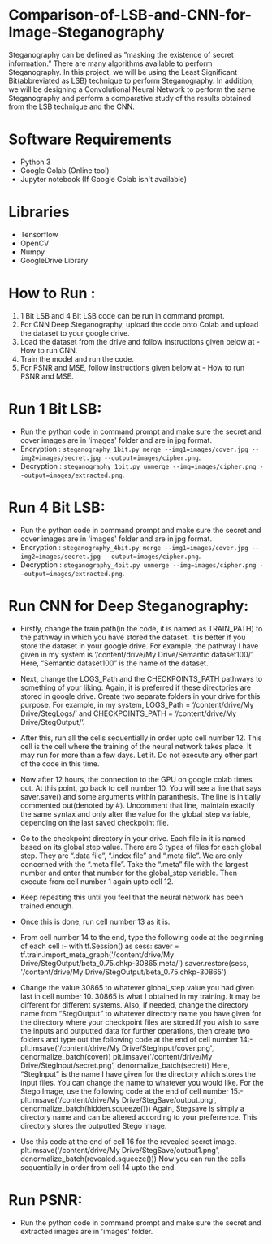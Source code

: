 # Comparison-of-LSB-and-CNN-for-Image-Steganography
Steganography can be defined as ”masking the existence of secret information.” There are many algorithms available to perform Steganography. In this project, we will be using the Least Significant Bit(abbreviated as LSB) technique to perform Steganography. In addition, we will be designing a Convolutional Neural Network to perform the same Steganography and perform a comparative study of the results obtained from the LSB technique and the CNN.

# Software Requirements
- Python 3
- Google Colab (Online tool)
- Jupyter notebook (If Google Colab isn't available)

# Libraries
- Tensorflow
- OpenCV
- Numpy
- GoogleDrive Library

# How to Run :
1) 1 Bit LSB and 4 Bit LSB code can be run in command prompt.
2) For CNN Deep Steganography, upload the code onto Colab and upload the dataset to your google drive.
3) Load the dataset from the drive and follow instructions given below at - How to run CNN.
4) Train the model and run the code.
5) For PSNR and MSE, follow instructions given below at - How to run PSNR and MSE.

# Run 1 Bit LSB:
- Run the python code in  command prompt and make sure the secret and cover images are in 'images' folder and are in jpg format.
- Encryption : `steganography_1bit.py merge --img1=images/cover.jpg --img2=images/secret.jpg --output=images/cipher.png`.
- Decryption : `steganography_1bit.py unmerge --img=images/cipher.png --output=images/extracted.png`.

# Run 4 Bit LSB:
- Run the python code in  command prompt and make sure the secret and cover images are in 'images' folder and are in jpg format.
- Encryption : `steganography_4bit.py merge --img1=images/cover.jpg --img2=images/secret.jpg --output=images/cipher.png`.
- Decryption : `steganography_4bit.py unmerge --img=images/cipher.png --output=images/extracted.png`.

# Run CNN for Deep Steganography:
- Firstly, change the train path(in the code, it is named as TRAIN_PATH) to the pathway in which you have stored the dataset. It is better if you store the dataset in your google drive. For example, the pathway I have given in my system is ‘/content/drive/My Drive/Semantic dataset100/’. Here, “Semantic dataset100” is the name of the dataset.

- Next, change the LOGS_Path and the CHECKPOINTS_PATH pathways to something of your liking. Again, it is preferred if these directories are stored in google drive. Create two separate folders in your drive for this purpose. For example, in my system, LOGS_Path = ‘/content/drive/My Drive/StegLogs/’ and CHECKPOINTS_PATH = ‘/content/drive/My Drive/StegOutput/’.

- After this, run all the cells sequentially in order upto cell number 12. This cell is the cell where the training of the neural network takes place. It may run for more than a few days. Let it. Do not execute any other part of the code in this time.

- Now after 12 hours, the connection to the GPU on google colab times out. At this point, go back to cell number 10. You will see a line that says saver.save() and some arguments within paranthesis. The line is initially commented out(denoted by #). Uncomment that line, maintain exactly the same syntax and only alter the value for the global_step variable, depending on the last saved checkpoint file.

- Go to the checkpoint directory in your drive. Each file in it is named based on its global step value. There are 3 types of files for each global step. They are “.data file”, “.index file” and “.meta file”. We are only concerned with the “.meta file”. Take the “.meta” file with the largest number and enter that number for the global_step variable. Then execute from cell number 1 again upto cell 12.

- Keep repeating this until you feel that the neural network has been trained enough.

- Once this is done, run cell number 13 as it is.

- From cell number 14 to the end, type the following code at the beginning of each cell :-    with tf.Session() as sess:
saver = tf.train.import_meta_graph('/content/drive/My Drive/StegOutput/beta_0.75.chkp-30865.meta/')
saver.restore(sess, '/content/drive/My Drive/StegOutput/beta_0.75.chkp-30865')

- Change the value 30865 to whatever global_step value you had given last in cell number 10. 30865 is what I obtained in my training. It may be different for different systems. Also, if needed, change the directory name from “StegOutput” to whatever directory name you have given for the directory where your checkpoint files are stored.If you wish to save the inputs and outputted data for further operations, then create two folders and type out the following code at the end of cell number 14:- 
plt.imsave('/content/drive/My Drive/StegInput/cover.png', denormalize_batch(cover))
plt.imsave('/content/drive/My Drive/StegInput/secret.png', denormalize_batch(secret))
 Here, “StegInput” is the name I have given for the directory which stores the input files. You can change the name to whatever you would like.
For the Stego Image, use the following code at the end of cell number 15:-
plt.imsave('/content/drive/My Drive/StegSave/output.png', denormalize_batch(hidden.squeeze()))
Again, Stegsave is simply a directory name and can be altered according to your preferrence. This directory stores the outputted Stego Image.

- Use this code at the end of cell 16 for the revealed secret image.
plt.imsave('/content/drive/My Drive/StegSave/output1.png', denormalize_batch(revealed.squeeze()))
Now you can run the cells sequentially in order from cell 14 upto the end.
        
# Run PSNR:
- Run the python code in  command prompt and make sure the secret and extracted images are in 'images' folder.